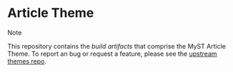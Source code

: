 # Article Theme

> [!NOTE]
> This repository contains the _build artifacts_ that comprise the MyST Article Theme. To report an bug or request a feature, please see the [upstream themes repo](https://github.com/executablebooks/myst-theme).
